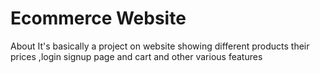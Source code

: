 # Ecommerce Website
 About It's basically a project on website showing different products their prices ,login signup page and cart and other various features
